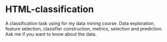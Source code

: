 # HTML-classification
A classification task using for my data mining course. Data exploration, feature selection, 
classifier construction, metrics, selection and prediction. Ask me if you want to know about the data.
